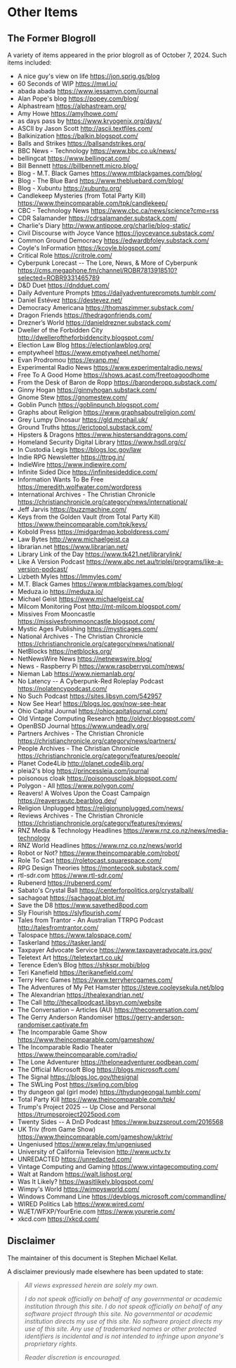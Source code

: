 # Other Items

## The Former Blogroll

A variety of items appeared in the prior blogroll as of October 7, 2024.  Such items included:

+ A nice guy's view on life   <https://jon.sprig.gs/blog>
+ 60 Seconds of WIP   <https://mwl.io/>
+ abada abada   <https://www.jessamyn.com/journal>
+ Alan Pope's blog   <https://popey.com/blog/>
+ Alphastream   <https://alphastream.org/>
+ Amy Howe   <https://amylhowe.com/>
+ as days pass by   <https://www.kryogenix.org/days/>
+ ASCII by Jason Scott   <http://ascii.textfiles.com/>
+ Balkinization   <https://balkin.blogspot.com/>
+ Balls and Strikes   <https://ballsandstrikes.org/>
+ BBC News - Technology   <https://www.bbc.co.uk/news/>
+ bellingcat   <https://www.bellingcat.com/>
+ Bill Bennett   <https://billbennett.micro.blog/>
+ Blog - M.T. Black Games   <https://www.mtblackgames.com/blog/>
+ Blog - The Blue Bard   <https://www.thebluebard.com/blog/>
+ Blog - Xubuntu   <https://xubuntu.org/>
+ Candlekeep Mysteries (from Total Party Kill)   <https://www.theincomparable.com/tpk/candlekeep/>
+ CBC - Technology News   <https://www.cbc.ca/news/science?cmp=rss>
+ CDR Salamander   <https://cdrsalamander.substack.com/>
+ Charlie's Diary   <http://www.antipope.org/charlie/blog-static/>
+ Civil Discourse with Joyce Vance   <https://joycevance.substack.com/>
+ Common Ground Democracy   <https://edwardbfoley.substack.com/>
+ Coyle's InFormation   <https://kcoyle.blogspot.com/>
+ Critical Role   <https://critrole.com/>
+ Cyberpunk Lorecast -- The Lore, News, & More of Cyberpunk   <https://cms.megaphone.fm/channel/ROBR7813918510?selected=ROBR9331465789>
+ D&D Duet   <https://dndduet.com/>
+ Daily Adventure Prompts   <https://dailyadventureprompts.tumblr.com/>
+ Daniel Estévez   <https://destevez.net/>
+ Democracy Americana   <https://thomaszimmer.substack.com/>
+ Dragon Friends   <https://thedragonfriends.com/>
+ Drezner’s World   <https://danieldrezner.substack.com/>
+ Dweller of the Forbidden City   <http://dwelleroftheforbiddencity.blogspot.com/>
+ Election Law Blog   <https://electionlawblog.org/>
+ emptywheel   <https://www.emptywheel.net/home/>
+ Evan Prodromou   <https://evanp.me/>
+ Experimental Radio News   <https://www.experimentalradio.news/>
+ Free To A Good Home   <https://shows.acast.com/freetoagoodhome>
+ From the Desk of Baron de Ropp   <https://baronderopp.substack.com/>
+ Ginny Hogan   <https://ginnyhogan.substack.com/>
+ Gnome Stew   <https://gnomestew.com/>
+ Goblin Punch   <https://goblinpunch.blogspot.com/>
+ Graphs about Religion   <https://www.graphsaboutreligion.com/>
+ Grey Lumpy Dinosaur   <https://gld.mcphail.uk/>
+ Ground Truths   <https://erictopol.substack.com/>
+ Hipsters &amp; Dragons   <https://www.hipstersanddragons.com/>
+ Homeland Security Digital Library   <https://www.hsdl.org/c/>
+ In Custodia Legis   <https://blogs.loc.gov/law>
+ Indie RPG Newsletter   <https://ttrpg.in/>
+ IndieWire   <https://www.indiewire.com/>
+ Infinite Sided Dice   <https://infinitesideddice.com/>
+ Information Wants To Be Free   <https://meredith.wolfwater.com/wordpress>
+ International Archives - The Christian Chronicle   <https://christianchronicle.org/category/news/international/>
+ Jeff Jarvis   <https://buzzmachine.com/>
+ Keys from the Golden Vault (from Total Party Kill)   <https://www.theincomparable.com/tpk/keys/>
+ Kobold Press   <https://midgardmap.koboldpress.com/>
+ Law Bytes   <http://www.michaelgeist.ca>
+ librarian.net   <https://www.librarian.net/>
+ Library Link of the Day   <https://www.tk421.net/librarylink/>
+ Like A Version Podcast   <https://www.abc.net.au/triplej/programs/like-a-version-podcast/>
+ Lizbeth Myles   <https://lmmyles.com/>
+ M.T. Black Games   <https://www.mtblackgames.com/blog/>
+ Meduza.io   <https://meduza.io/>
+ Michael Geist   <https://www.michaelgeist.ca/>
+ Milcom Monitoring Post   <http://mt-milcom.blogspot.com/>
+ Missives From Mooncastle   <https://missivesfrommooncastle.blogspot.com/>
+ Mystic Ages Publishing   <https://mysticages.com/>
+ National Archives - The Christian Chronicle   <https://christianchronicle.org/category/news/national/>
+ NetBlocks   <https://netblocks.org/>
+ NetNewsWire News   <https://netnewswire.blog/>
+ News - Raspberry Pi   <https://www.raspberrypi.com/news/>
+ Nieman Lab   <https://www.niemanlab.org/>
+ No Latency -- A Cyberpunk-Red Roleplay Podcast   <https://nolatencypodcast.com/>  
+ No Such Podcast   <https://sites.libsyn.com/542957>
+ Now See Hear!   <https://blogs.loc.gov/now-see-hear>
+ Ohio Capital Journal   <https://ohiocapitaljournal.com/>
+ Old Vintage Computing Research   <http://oldvcr.blogspot.com/>
+ OpenBSD Journal   <https://www.undeadly.org/>
+ Partners Archives - The Christian Chronicle   <https://christianchronicle.org/category/news/partners/>
+ People Archives - The Christian Chronicle   <https://christianchronicle.org/category/features/people/>
+ Planet Code4Lib   <http://planet.code4lib.org/>
+ pleia2's blog   <https://princessleia.com/journal>
+ poisonous cloak   <https://poisonouscloak.blogspot.com/>
+ Polygon -  All   <https://www.polygon.com/>
+ Reavers! A Wolves Upon the Coast Campaign   <https://reaverswutc.bearblog.dev/>
+ Religion Unplugged   <https://religionunplugged.com/news/>
+ Reviews Archives - The Christian Chronicle   <https://christianchronicle.org/category/features/reviews/>
+ RNZ Media &amp; Technology Headlines   <https://www.rnz.co.nz/news/media-technology>
+ RNZ World Headlines   <https://www.rnz.co.nz/news/world>
+ Robot or Not?   <https://www.theincomparable.com/robot/>
+ Role To Cast   <https://roletocast.squarespace.com/>
+ RPG Design Theories   <https://montecook.substack.com/>
+ rtl-sdr.com   <https://www.rtl-sdr.com/>
+ Rubenerd   <https://rubenerd.com/>
+ Sabato's Crystal Ball   <https://centerforpolitics.org/crystalball/>
+ sachagoat   <https://sachagoat.blot.im/>
+ Save the D8   <https://www.savethed8pod.com>
+ Sly Flourish   <https://slyflourish.com/>
+ Tales from Trantor - An Australian TTRPG Podcast   <http://talesfromtrantor.com/>
+ Talospace   <https://www.talospace.com/>
+ Taskerland   <https://tasker.land/>
+ Taxpayer Advocate Service   <https://www.taxpayeradvocate.irs.gov/>
+ Teletext Art   <https://teletextart.co.uk/>
+ Terence Eden’s Blog   <https://shkspr.mobi/blog>
+ Teri Kanefield   <https://terikanefield.com/>
+ Terry Herc Games   <https://www.terryhercgames.com/>
+ The Adventures of My Pet Hamster   <https://steve.cooleysekula.net/blog>
+ The Alexandrian   <https://thealexandrian.net/>
+ The Call   <http://thecallpodcast.libsyn.com/website>
+ The Conversation – Articles (AU)   <https://theconversation.com/>
+ The Gerry Anderson Randomiser   <https://gerry-anderson-randomiser.captivate.fm>
+ The Incomparable Game Show   <https://www.theincomparable.com/gameshow/>
+ The Incomparable Radio Theater   <https://www.theincomparable.com/radio/>
+ The Lone Adventurer   <https://theloneadventurer.podbean.com/>
+ The Official Microsoft Blog   <https://blogs.microsoft.com/>
+ The Signal   <https://blogs.loc.gov/thesignal>
+ The SWLing Post   <https://swling.com/blog>
+ thy dungeon gal (girl mode)   <https://thydungeongal.tumblr.com/>
+ Total Party Kill   <https://www.theincomparable.com/tpk/>
+ Trump's Project 2025 -- Up Close and Personal   <https://trumpsproject2025pod.com>
+ Twenty Sides -- A DnD Podcast   <https://www.buzzsprout.com/2016568>
+ UK Triv (from Game Show)   <https://www.theincomparable.com/gameshow/uktriv/>
+ Ungeniused   <https://www.relay.fm/ungeniused>
+ University of California Television   <http://www.uctv.tv>
+ UNREDACTED   <https://unredacted.com/>
+ Vintage Computing and Gaming   <https://www.vintagecomputing.com/>
+ Walt at Random   <https://walt.lishost.org/>
+ Was It Likely?   <https://wasitlikely.blogspot.com/>
+ Wimpy's World   <https://wimpysworld.com/>
+ Windows Command Line   <https://devblogs.microsoft.com/commandline/>
+ WIRED Politics Lab   <https://www.wired.com/>
+ WJET/WFXP/YourErie.com   <https://www.yourerie.com/>
+ xkcd.com   <https://xkcd.com/>

## Disclaimer

The maintainer of this document is Stephen Michael Kellat.

A disclaimer previously made elsewhere has been updated to state:

> *All views expressed herein are solely my own.*
>
> *I do not speak officially on behalf of any governmental or academic institution through this site. I do not speak officially on behalf of any software project through this site.  No governmental or academic institution directs my use of this site.  No software project directs my use of this site.  Any use of trademarked names or other protected identifiers is incidental and is not intended to infringe upon anyone's proprietary rights.*
>
> *Reader discretion is encouraged.*

